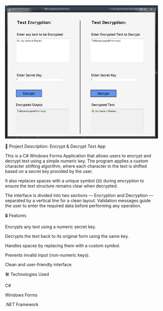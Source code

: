 ![App Screenshot](https://github.com/MariamYousry1234/Encrypt-Decrypt-Text-Project/blob/master/Encrypt%20Decrypt%20Project.PNG?raw=true)



🧩 Project Description: Encrypt & Decrypt Text App

This is a C# Windows Forms Application that allows users to encrypt and decrypt text using a simple numeric key.
The program applies a custom character shifting algorithm, where each character in the text is shifted based on a secret key provided by the user.

It also replaces spaces with a unique symbol (¤) during encryption to ensure the text structure remains clear when decrypted.

The interface is divided into two sections — Encryption and Decryption — separated by a vertical line for a clean layout.
Validation messages guide the user to enter the required data before performing any operation.

🔒 Features

Encrypts any text using a numeric secret key.

Decrypts the text back to its original form using the same key.

Handles spaces by replacing them with a custom symbol.

Prevents invalid input (non-numeric keys).

Clean and user-friendly interface.

🛠️ Technologies Used

C#

Windows Forms

.NET Framework
